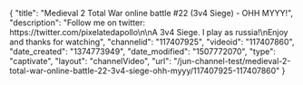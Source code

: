 {
    "title": "Medieval 2 Total War online battle #22 (3v4 Siege) - OHH MYYY!",
    "description": "Follow me on twitter: https:\/\/twitter.com\/pixelatedapollo\n\nA 3v4 Siege.  I play as russia!\nEnjoy and thanks for watching",
    "channelid": "117407925",
    "videoid": "117407860",
    "date_created": "1374773949",
    "date_modified": "1507772070",
    "type": "captivate",
    "layout": "channelVideo",
    "url": "\/jun-channel-test\/medieval-2-total-war-online-battle-22-3v4-siege-ohh-myyy\/117407925-117407860"
}
